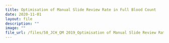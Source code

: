 ```yaml
---
title: Optimisation of Manual Slide Review Rate in Full Blood Count
date: 2020-11-01
layout: file
description: ""
image: ""
file_url: /files/58_JCH_QM 2019_Optimisation of Manual Slide Review Rate_combine.pdf
---
```

